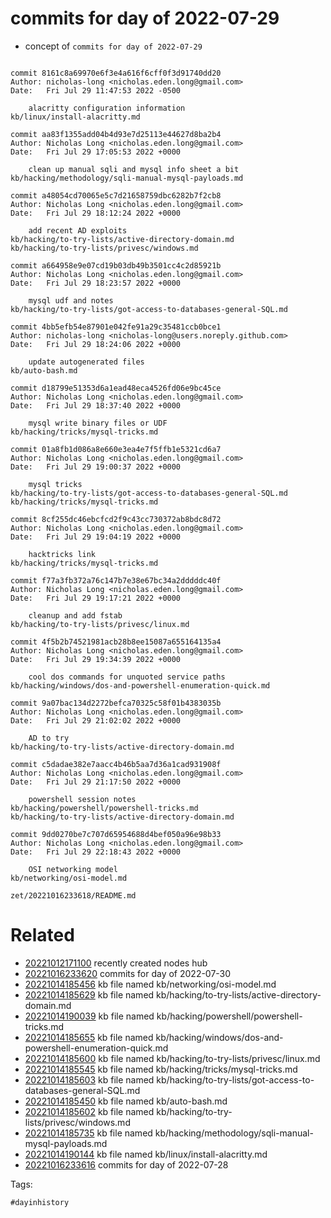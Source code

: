 # commits for day of 2022-07-29

- concept of `commits for day of 2022-07-29`

```

commit 8161c8a69970e6f3e4a616f6cff0f3d91740dd20
Author: nicholas-long <nicholas.eden.long@gmail.com>
Date:   Fri Jul 29 11:47:53 2022 -0500

    alacritty configuration information
kb/linux/install-alacritty.md

commit aa83f1355add04b4d93e7d25113e44627d8ba2b4
Author: Nicholas Long <nicholas.eden.long@gmail.com>
Date:   Fri Jul 29 17:05:53 2022 +0000

    clean up manual sqli and mysql info sheet a bit
kb/hacking/methodology/sqli-manual-mysql-payloads.md

commit a48054cd70065e5c7d21658759dbc6282b7f2cb8
Author: Nicholas Long <nicholas.eden.long@gmail.com>
Date:   Fri Jul 29 18:12:24 2022 +0000

    add recent AD exploits
kb/hacking/to-try-lists/active-directory-domain.md
kb/hacking/to-try-lists/privesc/windows.md

commit a664958e9e07cd19b03db49b3501cc4c2d85921b
Author: Nicholas Long <nicholas.eden.long@gmail.com>
Date:   Fri Jul 29 18:23:57 2022 +0000

    mysql udf and notes
kb/hacking/to-try-lists/got-access-to-databases-general-SQL.md

commit 4bb5efb54e87901e042fe91a29c35481ccb0bce1
Author: nicholas-long <nicholas-long@users.noreply.github.com>
Date:   Fri Jul 29 18:24:06 2022 +0000

    update autogenerated files
kb/auto-bash.md

commit d18799e51353d6a1ead48eca4526fd06e9bc45ce
Author: Nicholas Long <nicholas.eden.long@gmail.com>
Date:   Fri Jul 29 18:37:40 2022 +0000

    mysql write binary files or UDF
kb/hacking/tricks/mysql-tricks.md

commit 01a8fb1d086a8e660e3ea4e7f5ffb1e5321cd6a7
Author: Nicholas Long <nicholas.eden.long@gmail.com>
Date:   Fri Jul 29 19:00:37 2022 +0000

    mysql tricks
kb/hacking/to-try-lists/got-access-to-databases-general-SQL.md
kb/hacking/tricks/mysql-tricks.md

commit 8cf255dc46ebcfcd2f9c43cc730372ab8bdc8d72
Author: Nicholas Long <nicholas.eden.long@gmail.com>
Date:   Fri Jul 29 19:04:19 2022 +0000

    hacktricks link
kb/hacking/tricks/mysql-tricks.md

commit f77a3fb372a76c147b7e38e67bc34a2dddddc40f
Author: Nicholas Long <nicholas.eden.long@gmail.com>
Date:   Fri Jul 29 19:17:21 2022 +0000

    cleanup and add fstab
kb/hacking/to-try-lists/privesc/linux.md

commit 4f5b2b74521981acb28b8ee15087a655164135a4
Author: Nicholas Long <nicholas.eden.long@gmail.com>
Date:   Fri Jul 29 19:34:39 2022 +0000

    cool dos commands for unquoted service paths
kb/hacking/windows/dos-and-powershell-enumeration-quick.md

commit 9a07bac134d2272befca70325c58f01b4383035b
Author: Nicholas Long <nicholas.eden.long@gmail.com>
Date:   Fri Jul 29 21:02:02 2022 +0000

    AD to try
kb/hacking/to-try-lists/active-directory-domain.md

commit c5dadae382e7aacc4b46b5aa7d36a1cad931908f
Author: Nicholas Long <nicholas.eden.long@gmail.com>
Date:   Fri Jul 29 21:17:50 2022 +0000

    powershell session notes
kb/hacking/powershell/powershell-tricks.md
kb/hacking/to-try-lists/active-directory-domain.md

commit 9dd0270be7c707d65954688d4bef050a96e98b33
Author: Nicholas Long <nicholas.eden.long@gmail.com>
Date:   Fri Jul 29 22:18:43 2022 +0000

    OSI networking model
kb/networking/osi-model.md
```

` zet/20221016233618/README.md `

# Related

- [20221012171100](/zet/20221012171100/README.md) recently created nodes hub
- [20221016233620](/zet/20221016233620/README.md) commits for day of 2022-07-30
- [20221014185456](/zet/20221014185456/README.md) kb file named kb/networking/osi-model.md
- [20221014185629](/zet/20221014185629/README.md) kb file named kb/hacking/to-try-lists/active-directory-domain.md
- [20221014190039](/zet/20221014190039/README.md) kb file named kb/hacking/powershell/powershell-tricks.md
- [20221014185655](/zet/20221014185655/README.md) kb file named kb/hacking/windows/dos-and-powershell-enumeration-quick.md
- [20221014185600](/zet/20221014185600/README.md) kb file named kb/hacking/to-try-lists/privesc/linux.md
- [20221014185545](/zet/20221014185545/README.md) kb file named kb/hacking/tricks/mysql-tricks.md
- [20221014185603](/zet/20221014185603/README.md) kb file named kb/hacking/to-try-lists/got-access-to-databases-general-SQL.md
- [20221014185450](/zet/20221014185450/README.md) kb file named kb/auto-bash.md
- [20221014185602](/zet/20221014185602/README.md) kb file named kb/hacking/to-try-lists/privesc/windows.md
- [20221014185735](/zet/20221014185735/README.md) kb file named kb/hacking/methodology/sqli-manual-mysql-payloads.md
- [20221014190144](/zet/20221014190144/README.md) kb file named kb/linux/install-alacritty.md
- [20221016233616](/zet/20221016233616/README.md) commits for day of 2022-07-28

Tags:

    #dayinhistory

